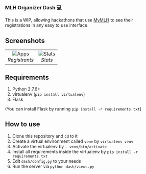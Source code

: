 ### MLH Organizer Dash 💻

This is a WIP, allowing hackathons that use [MyMLH](https://my.mlh.io) to see their registrations in any easy to use interface.  

## Screenshots  


<table>
  <tr>
    <td align="center">
      <a href="http:/https://raw.githubusercontent.com/RitwikGupta/MLHOrganizerDash/master/scrn/registrations.PNG" target="_blank" title="Registrants">
        <img src="https://raw.githubusercontent.com/RitwikGupta/MLHOrganizerDash/master/scrn/registrations.PNG" alt="Apps">
      </a>
      <br />
      <em>Registrants</em>
    </td>
    <td align="center">
      <a href="https://raw.githubusercontent.com/RitwikGupta/MLHOrganizerDash/master/scrn/stats.PNG" target="_blank" title="Stats">
        <img src="https://raw.githubusercontent.com/RitwikGupta/MLHOrganizerDash/master/scrn/stats.PNG" alt="Stats">
      </a>
      <br />
      <em>Stats</em>
    </td>
  </tr>
</table>

## Requirements  
1. Python 2.7.6+  
1. virtualenv (`pip install virtualenv`)  
1. Flask  
  
(You can install Flask by running `pip install -r requirements.txt`)  

## How to use  

1. Clone this repository and `cd` to it  
1. Create a virtual environment called `venv` by `virtualenv venv`  
1. Activate the virtualenv by `. venv/bin/activate`  
1. Install all requirements inside the virtualenv by `pip install -r requirements.txt`  
1. Edit `dash/config.py` to your needs  
1. Run the server via `python dash/views.py`
